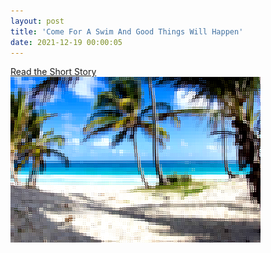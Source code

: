 ```yaml
---
layout: post
title: 'Come For A Swim And Good Things Will Happen'
date: 2021-12-19 00:00:05
---
```



[Read the Short Story<br> ![Beach](/pic/beach-400x265.png "Beach")  ](http://rickywilhelmson.com/ComeForASwim/)
